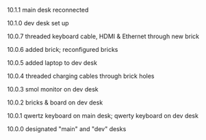 10.1.1
main desk reconnected

10.1.0
dev desk set up

10.0.7
threaded keyboard cable, HDMI & Ethernet through new brick

10.0.6
added brick; reconfigured bricks

10.0.5
added laptop to dev desk

10.0.4
threaded charging cables through brick holes

10.0.3
smol monitor on dev desk

10.0.2
bricks & board on dev desk

10.0.1
qwertz keyboard on main desk; qwerty keyboard on dev desk

10.0.0
designated "main" and "dev" desks
